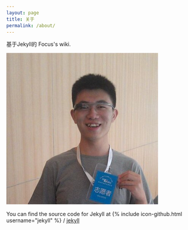 ```yaml
---
layout: page
title: 关于
permalink: /about/
---
```


基于Jekyll的 Focus's wiki.

![](/pic/face.jpeg)

You can find the source code for Jekyll at
{% include icon-github.html username="jekyll" %} /
[jekyll](https://github.com/jekyll/jekyll)
